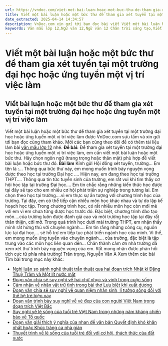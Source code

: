 ```yaml
---
url: https://vndoc.com/viet-mot-bai-luan-hoac-mot-buc-thu-de-tham-gia-xet-tuyen-tai-mot-truong-dai-hoc-hoac-ung-tuyen-mot-vi-tri-viec-lam-325981
title: Viết một bài luận hoặc một bức thư để tham gia xét tuyển tại một trường đại học hoặc ứng tuyển một vị trí việc làm - VnDoc.com
date_extracted: 2025-04-14 14:34:57
description: VnDoc.com xin gửi tới bạn đọc bài viết Viết một bài luận hoặc một bức thư để tham gia xét tuyển tại một trường đại học hoặc ứng tuyển một vị trí việc làm. Mời các bạn cùng tham khảo chi tiết.
keywords: Văn mẫu lớp 12,Ngữ văn 12,Ngữ văn 12 Chân trời sáng tạo,Viết một bài luận hoặc một bức thư để tham gia xét tuyển tại một trường đại học hoặc ứng tuyển một vị trí việc làm,Viết một bài luận hoặc một bức thư để tham gia xét tuyển tại một trường đại học,Viết một bài luận hoặc một bức thư để tham gia ứng tuyển một vị trí việc làm
---
```


# Viết một bài luận hoặc một bức thư để tham gia xét tuyển tại một trường đại học hoặc ứng tuyển một vị trí việc làm
## Viết bài luận hoặc một bức thư để tham gia xét tuyển tại một trường đại học hoặc ứng tuyển một vị trí việc làm
Viết một bài luận hoặc một bức thư để tham gia xét tuyển tại một trường đại học hoặc ứng tuyển một vị trí việc làm được VnDoc.com sưu tầm và xin gửi tới bạn đọc cùng tham khảo. Mời các bạn cùng theo dõi để có thêm tài liệu làm bài [văn mẫu lớp 12](<https://vndoc.com/van-mau-lop12>) nhé.
**Đề bài:** Để tham gia xét tuyển tại một trường đại học hoặc ứng tuyển một vị trí việc làm, em cần viết một bài luận hoặc một bức thư. Hãy chọn ngôn ngữ \(trang trọng hoặc thân mật\) phù hợp để viết bài luận hoặc bức thư đó.
**Bài làm**
Kính gửi Hội đồng xét tuyển, trường...
Em tên là :...
Thông qua bức thư này, em mong muốn trình bày nguyện vọng được theo học tại trường Đại học ....
Hiện nay, em đang theo học tại trường THPT.... Thông qua tin tức tuyển sinh của trường, em rất vui khi tìm thấy cơ hội học tập tại trường Đại học.... Em tin chắc rằng những kiến thức học được tại đây sẽ tạo cho em nhiều cơ hội phát triển sự nghiệp trong tương lai.
Em chọn theo học tại trường….vì em thực sự ấn tượng với chương trình học của trường. Tại đây, em có thể tiếp cận nhiều môn học khác nhau và tự do lập kế hoạch học tập. Trong chương trình học, có rất nhiều môn học còn mới mẻ với em vì em chưa từng được học trước đó. Đặc biệt, chương trình đào tạo môn....của trường luôn được đánh giá cao và môi trường học tập tại đây rất thân thiện, cởi mở.
Trong quá trình học dưới mái trường THPT, em nhận thấy mình rất hứng thú với chuyên ngành…. Em tin rằng những công cụ, nguồn lực tại đại học…. sẽ hỗ trợ em tiếp tục phát triển ngành học của mình.
Vì thế, em mong muốn ứng tuyển vào chuyên ngành.... của trường, đặc biệt là tập trung vào các môn học liên quan đến…
Chân thành cảm ơn nhà trường đã xem xét thư trình bày nguyện vọng của em. Rất mong nhận được phản hồi tích cực từ phía nhà trường\!
Trân trọng,
Nguyễn Văn A
Xem thêm các bài Tìm bài trong mục này khác:
  * [Nghị luận so sánh nghệ thuật trần thuật qua hai đoạn trích Nhật kí Đặng Thuỳ Trâm và Một lít nước mắt](</nghi-luan-so-sanh-nghe-thuat-tran-thuat-qua-hai-doan-trich-nhat-ki-dang-thuy-tram-va-mot-lit-nuoc-mat-325983>)
  * [Đoạn văn chia sẻ suy nghĩ về hai chữ nhục và vinh trong cuộc sống](</doan-van-chia-se-suy-nghi-ve-hai-chu-nhuc-va-vinh-trong-cuoc-song-325990>)
  * [Cảm nhận về nhân vật trữ tình trong bài thơ Lưu biệt khi xuất dương](</cam-nhan-ve-nhan-vat-tru-tinh-trong-bai-tho-luu-biet-khi-xuat-duong-325999>)
  * [Đoạn văn chia sẻ suy nghĩ về quan niệm nhân sinh, lí tưởng sống đối với thế hệ trẻ hiện nay](</doan-van-chia-se-suy-nghi-ve-quan-niem-nhan-sinh-li-tuong-song-doi-voi-the-he-tre-hien-nay-326004>)
  * [Đoạn văn trình bày suy nghĩ về vẻ đẹp của con người Việt Nam trong đoạn trích Việt Bắc](</doan-van-trinh-bay-suy-nghi-ve-ve-dep-cua-con-nguoi-viet-nam-trong-doan-trich-viet-bac-326168>)
  * [Suy nghĩ về lẽ sống của tuổi trẻ Việt Nam trong những năm kháng chiến bảo vệ Tổ quốc](</suy-nghi-ve-le-song-cua-tuoi-tre-viet-nam-trong-nhung-nam-khang-chien-bao-ve-to-quoc-326171>)
  * [Đoạn văn giải thích ý nghĩa của nhan đề văn bản Quyết định khó khăn nhất hoặc Khúc tráng ca nhà giàn](</doan-van-giai-thich-y-nghia-cua-nhan-de-van-ban-quyet-dinh-kho-khan-nhat-hoac-khuc-trang-ca-nha-gian-326173>)
  * [Thuyết trình về lẽ sống của tuổi trẻ đối với cơ hội, thách thức của đất nước](</thuyet-trinh-ve-le-song-cua-tuoi-tre-doi-voi-co-hoi-thach-thuc-cua-dat-nuoc-326174>)

